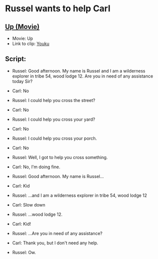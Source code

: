 # Russel wants to help Carl
## [Up (Movie)](http://www.imdb.com/title/tt1049413/)
- Movie: Up
- Link to clip: [Youku](http://v.youku.com/v_show/id_XMTc2NTY5ODIyMA==.html?spm=a2h0k.8191407.0.0&from=s1.8-1-1.2) 

## Script:
- Russel: Good afternoon. My name is Russel and I am a wilderness explorer in tribe 54, wood lodge 12. Are you in need of any assistance today Sir?

- Carl: No

- Russel: I could help you cross the street?

- Carl: No

- Russel: I could help you cross your yard?

- Carl: No

- Russel: I could help you cross your porch.

- Carl: No

- Russel: Well, I got to help you cross something.

- Carl: No, I'm doing fine.

- Russel: Good afternoon. My name is Russel...

- Carl: Kid

- Russel: ...and I am a wilderness explorer in tribe 54, wood lodge 12

- Carl: Slow down

- Russel: ...wood lodge 12.

- Carl: Kid!

- Russel: ...Are you in need of any assistance?

- Carl: Thank you, but I don't need any help.

- Russel: Ow.
